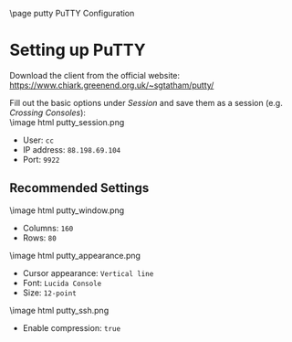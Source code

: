 \page putty PuTTY Configuration

# Setting up PuTTY

Download the client from the official website: https://www.chiark.greenend.org.uk/~sgtatham/putty/

Fill out the basic options under _Session_ and save them as a session (e.g. _Crossing Consoles_):  
\image html putty_session.png

* User: `cc`
* IP address: `88.198.69.104`
* Port: `9922`

## Recommended Settings

\image html putty_window.png

* Columns: `160`
* Rows: `80`

\image html putty_appearance.png

* Cursor appearance: `Vertical line`
* Font: `Lucida Console`
* Size: `12-point`

\image html putty_ssh.png

* Enable compression: `true`
